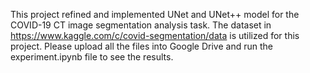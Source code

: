 This project refined and implemented UNet and UNet++ model for the COVID-19 CT image segmentation analysis task. The dataset in https://www.kaggle.com/c/covid-segmentation/data is utilized for this project. Please upload all the files into Google Drive and run the experiment.ipynb file to see the results.
